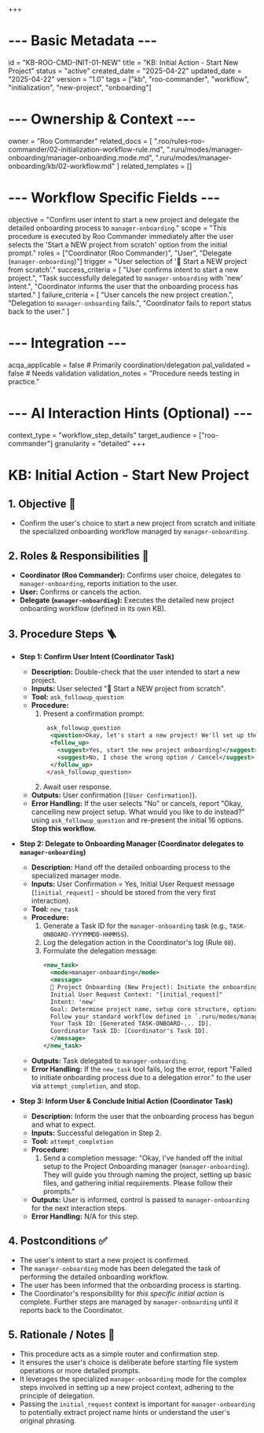 +++
# --- Basic Metadata ---
id = "KB-ROO-CMD-INIT-01-NEW"
title = "KB: Initial Action - Start New Project"
status = "active"
created_date = "2025-04-22"
updated_date = "2025-04-22"
version = "1.0"
tags = ["kb", "roo-commander", "workflow", "initialization", "new-project", "onboarding"]

# --- Ownership & Context ---
owner = "Roo Commander"
related_docs = [
    ".roo/rules-roo-commander/02-initialization-workflow-rule.md",
    ".ruru/modes/manager-onboarding/manager-onboarding.mode.md",
    ".ruru/modes/manager-onboarding/kb/02-workflow.md"
]
related_templates = []

# --- Workflow Specific Fields ---
objective = "Confirm user intent to start a new project and delegate the detailed onboarding process to `manager-onboarding`."
scope = "This procedure is executed by Roo Commander immediately after the user selects the 'Start a NEW project from scratch' option from the initial prompt."
roles = ["Coordinator (Roo Commander)", "User", "Delegate (`manager-onboarding`)"]
trigger = "User selection of '🚀 Start a NEW project from scratch'."
success_criteria = [
    "User confirms intent to start a new project.",
    "Task successfully delegated to `manager-onboarding` with 'new' intent.",
    "Coordinator informs the user that the onboarding process has started."
]
failure_criteria = [
    "User cancels the new project creation.",
    "Delegation to `manager-onboarding` fails.",
    "Coordinator fails to report status back to the user."
]

# --- Integration ---
acqa_applicable = false # Primarily coordination/delegation
pal_validated = false # Needs validation
validation_notes = "Procedure needs testing in practice."

# --- AI Interaction Hints (Optional) ---
context_type = "workflow_step_details"
target_audience = ["roo-commander"]
granularity = "detailed"
+++

# KB: Initial Action - Start New Project

## 1. Objective 🎯
*   Confirm the user's choice to start a new project from scratch and initiate the specialized onboarding workflow managed by `manager-onboarding`.

## 2. Roles & Responsibilities 👤
*   **Coordinator (Roo Commander):** Confirms user choice, delegates to `manager-onboarding`, reports initiation to the user.
*   **User:** Confirms or cancels the action.
*   **Delegate (`manager-onboarding`):** Executes the detailed new project onboarding workflow (defined in its own KB).

## 3. Procedure Steps 🪜

*   **Step 1: Confirm User Intent (Coordinator Task)**
    *   **Description:** Double-check that the user intended to start a new project.
    *   **Inputs:** User selected "🚀 Start a NEW project from scratch".
    *   **Tool:** `ask_followup_question`
    *   **Procedure:**
        1.  Present a confirmation prompt:
            ```xml
             ask_followup_question
              <question>Okay, let's start a new project! We'll set up the basic structure and gather some initial requirements. Are you ready to begin?</question>
              <follow_up>
                <suggest>Yes, start the new project onboarding!</suggest>
                <suggest>No, I chose the wrong option / Cancel</suggest>
              </follow_up>
             </ask_followup_question>
            ```
        2.  Await user response.
    *   **Outputs:** User confirmation (`[User Confirmation]`).
    *   **Error Handling:** If the user selects "No" or cancels, report "Okay, cancelling new project setup. What would you like to do instead?" using `ask_followup_question` and re-present the initial 16 options. **Stop this workflow.**

*   **Step 2: Delegate to Onboarding Manager (Coordinator delegates to `manager-onboarding`)**
    *   **Description:** Hand off the detailed onboarding process to the specialized manager mode.
    *   **Inputs:** User Confirmation = Yes, Initial User Request message (`[initial_request]` - should be stored from the very first interaction).
    *   **Tool:** `new_task`
    *   **Procedure:**
        1.  Generate a Task ID for the `manager-onboarding` task (e.g., `TASK-ONBOARD-YYYYMMDD-HHMMSS`).
        2.  Log the delegation action in the Coordinator's log (Rule `08`).
        3.  Formulate the delegation message:
            ```xml
            <new_task>
              <mode>manager-onboarding</mode>
              <message>
              🎯 Project Onboarding (New Project): Initiate the onboarding process for a NEW project.
              Initial User Request Context: "[initial_request]"
              Intent: 'new'
              Goal: Determine project name, setup core structure, optionally delegate tech init, perform initial discovery via agent-context-discovery, and report completion.
              Follow your standard workflow defined in `.ruru/modes/manager-onboarding/kb/02-workflow.md`.
              Your Task ID: [Generated TASK-ONBOARD-... ID].
              Coordinator Task ID: [Coordinator's Task ID].
              </message>
            </new_task>
            ```
    *   **Outputs:** Task delegated to `manager-onboarding`.
    *   **Error Handling:** If the `new_task` tool fails, log the error, report "Failed to initiate onboarding process due to a delegation error." to the user via `attempt_completion`, and stop.

*   **Step 3: Inform User & Conclude Initial Action (Coordinator Task)**
    *   **Description:** Inform the user that the onboarding process has begun and what to expect.
    *   **Inputs:** Successful delegation in Step 2.
    *   **Tool:** `attempt_completion`
    *   **Procedure:**
        1.  Send a completion message: "Okay, I've handed off the initial setup to the Project Onboarding manager (`manager-onboarding`). They will guide you through naming the project, setting up basic files, and gathering initial requirements. Please follow their prompts."
    *   **Outputs:** User is informed, control is passed to `manager-onboarding` for the next interaction steps.
    *   **Error Handling:** N/A for this step.

## 4. Postconditions ✅
*   The user's intent to start a new project is confirmed.
*   The `manager-onboarding` mode has been delegated the task of performing the detailed onboarding workflow.
*   The user has been informed that the onboarding process is starting.
*   The Coordinator's responsibility for *this specific initial action* is complete. Further steps are managed by `manager-onboarding` until it reports back to the Coordinator.

## 5. Rationale / Notes 🤔
*   This procedure acts as a simple router and confirmation step.
*   It ensures the user's choice is deliberate before starting file system operations or more detailed prompts.
*   It leverages the specialized `manager-onboarding` mode for the complex steps involved in setting up a new project context, adhering to the principle of delegation.
*   Passing the `initial_request` context is important for `manager-onboarding` to potentially extract project name hints or understand the user's original phrasing.
